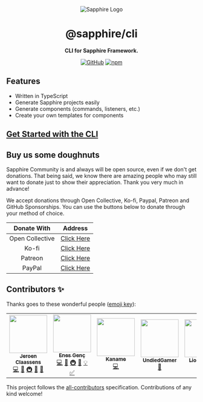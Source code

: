 <div align="center">

![Sapphire Logo](https://cdn.skyra.pw/gh-assets/sapphire-banner.png)

# @sapphire/cli

**CLI for Sapphire Framework.**

[![GitHub](https://img.shields.io/github/license/sapphiredev/cli?style=flat-square)](https://github.com/sapphiredev/cli/blob/main/LICENSE.md)
[![npm](https://img.shields.io/npm/v/@sapphire/cli?color=crimson&logo=npm&style=flat-square)](https://www.npmjs.com/package/@sapphire/cli)

</div>

## Features

-   Written in TypeScript
-   Generate Sapphire projects easily
-   Generate components (commands, listeners, etc.)
-   Create your own templates for components

## [Get Started with the CLI](https://sapphiredev.github.io/cli)

## Buy us some doughnuts

Sapphire Community is and always will be open source, even if we don't get donations. That being said, we know there are amazing people who may still want to donate just to show their appreciation. Thank you very much in advance!

We accept donations through Open Collective, Ko-fi, Paypal, Patreon and GitHub Sponsorships. You can use the buttons below to donate through your method of choice.

|   Donate With   |                       Address                       |
| :-------------: | :-------------------------------------------------: |
| Open Collective | [Click Here](https://sapphirejs.dev/opencollective) |
|      Ko-fi      |      [Click Here](https://sapphirejs.dev/kofi)      |
|     Patreon     |    [Click Here](https://sapphirejs.dev/patreon)     |
|     PayPal      |     [Click Here](https://sapphirejs.dev/paypal)     |

## Contributors ✨

Thanks goes to these wonderful people ([emoji key](https://allcontributors.org/docs/en/emoji-key)):

<!-- ALL-CONTRIBUTORS-LIST:START - Do not remove or modify this section -->
<!-- prettier-ignore-start -->
<!-- markdownlint-disable -->
<table>
  <tr>
    <td align="center"><a href="https://favware.tech/"><img src="https://avatars3.githubusercontent.com/u/4019718?v=4?s=100" width="100px;" alt=""/><br /><sub><b>Jeroen Claassens</b></sub></a><br /><a href="https://github.com/sapphiredev/cli/commits?author=Favna" title="Code">💻</a> <a href="https://github.com/sapphiredev/cli/commits?author=Favna" title="Documentation">📖</a> <a href="#infra-Favna" title="Infrastructure (Hosting, Build-Tools, etc)">🚇</a> <a href="#projectManagement-Favna" title="Project Management">📆</a> <a href="#plugin-Favna" title="Plugin/utility libraries">🔌</a></td>
    <td align="center"><a href="https://github.com/enxg"><img src="https://avatars.githubusercontent.com/u/61084101?v=4?s=100" width="100px;" alt=""/><br /><sub><b>Enes Genç</b></sub></a><br /><a href="https://github.com/sapphiredev/cli/commits?author=enxg" title="Code">💻</a> <a href="https://github.com/sapphiredev/cli/commits?author=enxg" title="Documentation">📖</a> <a href="#infra-enxg" title="Infrastructure (Hosting, Build-Tools, etc)">🚇</a> <a href="#ideas-enxg" title="Ideas, Planning, & Feedback">🤔</a> <a href="#example-enxg" title="Examples">💡</a> <a href="#tutorial-enxg" title="Tutorials">✅</a></td>
    <td align="center"><a href="https://kaname.netlify.app"><img src="https://avatars.githubusercontent.com/u/56084970?v=4?s=100" width="100px;" alt=""/><br /><sub><b>Kaname</b></sub></a><br /><a href="https://github.com/sapphiredev/cli/commits?author=kaname-png" title="Code">💻</a></td>
    <td align="center"><a href="https://github.com/UndiedGamer"><img src="https://avatars.githubusercontent.com/u/84702365?v=4?s=100" width="100px;" alt=""/><br /><sub><b>UndiedGamer</b></sub></a><br /><a href="https://github.com/sapphiredev/cli/commits?author=UndiedGamer" title="Documentation">📖</a></td>
    <td align="center"><a href="https://github.com/Lioness100"><img src="https://avatars.githubusercontent.com/u/65814829?v=4?s=100" width="100px;" alt=""/><br /><sub><b>Lioness100</b></sub></a><br /><a href="https://github.com/sapphiredev/cli/commits?author=Lioness100" title="Documentation">📖</a></td>
    <td align="center"><a href="https://megatank58.me/"><img src="https://avatars.githubusercontent.com/u/51410502?v=4?s=100" width="100px;" alt=""/><br /><sub><b>Megatank58</b></sub></a><br /><a href="https://github.com/sapphiredev/cli/commits?author=Megatank58" title="Code">💻</a></td>
  </tr>
</table>

<!-- markdownlint-restore -->
<!-- prettier-ignore-end -->

<!-- ALL-CONTRIBUTORS-LIST:END -->

This project follows the [all-contributors](https://github.com/all-contributors/all-contributors) specification. Contributions of any kind welcome!
